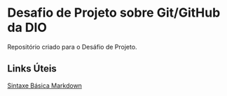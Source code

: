 # Desafio de Projeto sobre Git/GitHub da DIO
Repositório criado para o Desáfio de Projeto.

## Links Úteis
[Sintaxe Básica Markdown](https://www.markdownguide.org/basic-syntax/)
